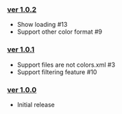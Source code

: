 ### [ver 1.0.2](https://github.com/shiraji/color-manager/releases/tag/1.0.2)

* Show loading #13
* Support other color format #9

### [ver 1.0.1](https://github.com/shiraji/color-manager/releases/tag/1.0.1)

* Support files are not colors.xml #3
* Support filtering feature #10

### [ver 1.0.0](https://github.com/shiraji/color-manager/releases/tag/1.0.0)

* Initial release
